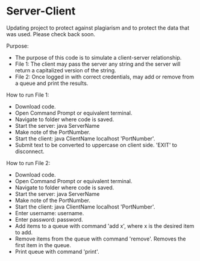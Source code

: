 # Server-Client

Updating project to protect against plagiarism and to protect the data that was used.
Please check back soon.

Purpose: 
- The purpose of this code is to simulate a client-server relationship.
- File 1: The client may pass the server any string and the server will return a capitalized version of the string.
- File 2: Once logged in with correct credentials, may add or remove from a queue and print the results.

How to run File 1:
- Download code.
- Open Command Prompt or equivalent terminal.
- Navigate to folder where code is saved.
- Start the server: java ServerName
- Make note of the PortNumber.
- Start the client: java ClientName localhost 'PortNumber'.
- Submit text to be converted to uppercase on client side. 'EXIT' to disconnect.

How to run File 2:
- Download code.
- Open Command Prompt or equivalent terminal.
- Navigate to folder where code is saved.
- Start the server: java ServerName
- Make note of the PortNumber.
- Start the client: java ClientName localhost 'PortNumber'.
- Enter username: username.
- Enter password: password.
- Add items to a queue with command 'add x', where x is the desired item to add.
- Remove items from the queue with command 'remove'. Removes the first item in the queue.
- Print queue with command 'print'.
